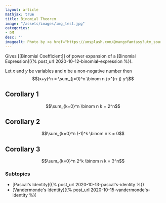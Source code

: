 ```yaml
---
layout: article
mathjax: true
title: Binomial Theorem
image: "/assets/images/img_test.jpg"
categories:
- DM
desc: '' 
imagealt: Photo by <a href="https://unsplash.com/@mangofantasy?utm_source=unsplash&utm_medium=referral&utm_content=creditCopyText">Tim Johnson</a> on <a href="https://unsplash.com/s/photos/logic?utm_source=unsplash&utm_medium=referral&utm_content=creditCopyText">Unsplash</a>
---
```


Gives [[Binomial Coefficient]] of power expansion of a [Binomial Expression]({% post_url 2020-10-12-binomial-expression %}).

Let $x$ and $y$ be variables and $n$ be a non-negative number then
$$(x+y)^n = \sum_{j=0}^n \binom n j x^{n-j} y^j$$

## Corollary 1
$$\sum_{k=0}^n \binom n k = 2^n$$

## Corollary 2
$$\sum_{k=0}^n (-1)^k \binom n k = 0$$

## Corollary 3
$$\sum_{k=0}^n 2^k \binom n k = 3^n$$

### Subtopics
- [Pascal's Identity]({% post_url 2020-10-13-pascal's-identity %})
- [Vandermonde's Identity]({% post_url 2020-10-15-vandermonde's-identity %})